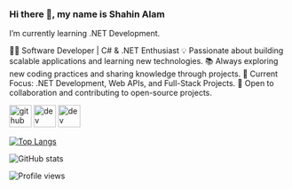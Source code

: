 ### Hi there 👋, my name is Shahin Alam
I’m currently learning .NET Development. 


👨‍💻 Software Developer | C# & .NET Enthusiast
💡 Passionate about building scalable applications and learning new technologies.
📚 Always exploring new coding practices and sharing knowledge through projects.
🚀 Current Focus: .NET Development, Web APIs, and Full-Stack Projects.
🌟 Open to collaboration and contributing to open-source projects.


[<img src='https://cdn.jsdelivr.net/npm/simple-icons@3.0.1/icons/github.svg' alt='github' height='40'>](https://github.com/shahinalam02)  [<img src='https://cdn.jsdelivr.net/npm/simple-icons@3.0.1/icons/dev-dot-to.svg' alt='dev' height='40'>](https://dev.to/shahinalam02)  [<img src='https://cdn.jsdelivr.net/npm/simple-icons@3.0.1/icons/hashnode.svg' alt='dev' height='40'>](@shahinalam02)  

[![Top Langs](https://github-readme-stats.vercel.app/api/top-langs/?username=shahinalam02)](https://github.com/anuraghazra/github-readme-stats)

![GitHub stats](https://github-readme-stats.vercel.app/api?username=shahinalam02&show_icons=true&count_private=true)  

![Profile views](https://gpvc.arturio.dev/shahinalam02)  
